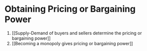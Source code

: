 # Obtaining Pricing or Bargaining Power

1. [[Supply-Demand of buyers and sellers determine the pricing or bargaining power]]
2. [[Becoming a monopoly gives pricing or bargaining power]]
